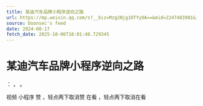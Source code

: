 ```yaml
---
title: 某迪汽车品牌小程序逆向之路
url: https://mp.weixin.qq.com/s?__biz=Mzg2Njg1OTYyOA==&mid=2247483981&idx=1&sn=c475b722a8c872b1b7f6e6561d739fe3
source: Doonsec's feed
date: 2024-08-17
fetch_date: 2025-10-06T18:01:48.729345
---
```


# 某迪汽车品牌小程序逆向之路

：
，
。

视频
小程序
赞
，轻点两下取消赞
在看
，轻点两下取消在看